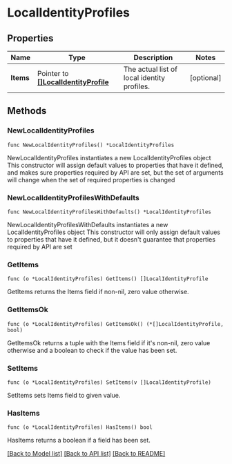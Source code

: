 # LocalIdentityProfiles

## Properties

Name | Type | Description | Notes
------------ | ------------- | ------------- | -------------
**Items** | Pointer to [**[]LocalIdentityProfile**](LocalIdentityProfile.md) | The actual list of local identity profiles. | [optional] 

## Methods

### NewLocalIdentityProfiles

`func NewLocalIdentityProfiles() *LocalIdentityProfiles`

NewLocalIdentityProfiles instantiates a new LocalIdentityProfiles object
This constructor will assign default values to properties that have it defined,
and makes sure properties required by API are set, but the set of arguments
will change when the set of required properties is changed

### NewLocalIdentityProfilesWithDefaults

`func NewLocalIdentityProfilesWithDefaults() *LocalIdentityProfiles`

NewLocalIdentityProfilesWithDefaults instantiates a new LocalIdentityProfiles object
This constructor will only assign default values to properties that have it defined,
but it doesn't guarantee that properties required by API are set

### GetItems

`func (o *LocalIdentityProfiles) GetItems() []LocalIdentityProfile`

GetItems returns the Items field if non-nil, zero value otherwise.

### GetItemsOk

`func (o *LocalIdentityProfiles) GetItemsOk() (*[]LocalIdentityProfile, bool)`

GetItemsOk returns a tuple with the Items field if it's non-nil, zero value otherwise
and a boolean to check if the value has been set.

### SetItems

`func (o *LocalIdentityProfiles) SetItems(v []LocalIdentityProfile)`

SetItems sets Items field to given value.

### HasItems

`func (o *LocalIdentityProfiles) HasItems() bool`

HasItems returns a boolean if a field has been set.


[[Back to Model list]](../README.md#documentation-for-models) [[Back to API list]](../README.md#documentation-for-api-endpoints) [[Back to README]](../README.md)



